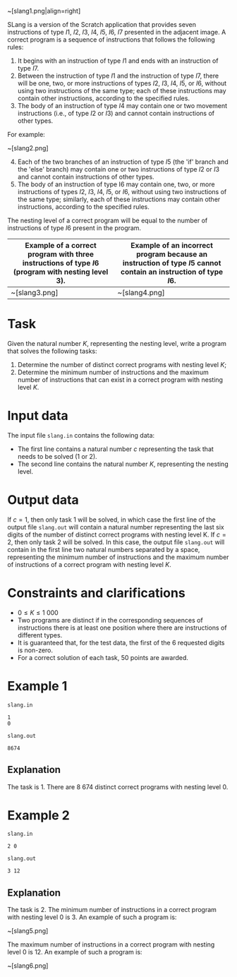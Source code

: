 ~[slang1.png|align=right]

SLang is a version of the Scratch application that provides seven instructions of type $I1$, $I2$, $I3$, $I4$, $I5$, $I6$, $I7$ presented in the adjacent image. A correct program is a sequence of instructions that follows the following rules:

1. It begins with an instruction of type $I1$ and ends with an instruction of type $I7$.
2. Between the instruction of type $I1$ and the instruction of type $I7$, there will be one, two, or more instructions of types $I2$, $I3$, $I4$, $I5$, or $I6$, without using two instructions of the same type; each of these instructions may contain other instructions, according to the specified rules.
3. The body of an instruction of type $I4$ may contain one or two movement instructions (i.e., of type $I2$ or $I3$) and cannot contain instructions of other types.

For example:

~[slang2.png]

4. Each of the two branches of an instruction of type $I5$ (the 'if' branch and the 'else' branch) may contain one or two instructions of type $I2$ or $I3$ and cannot contain instructions of other types.
5. The body of an instruction of type I6 may contain one, two, or more instructions of types $I2$, $I3$, $I4$, $I5$, or $I6$, without using two instructions of the same type; similarly, each of these instructions may contain other instructions, according to the specified rules.

The nesting level of a correct program will be equal to the number of instructions of type $I6$ present in the program.

| Example of a correct program with three instructions of type $I6$ (program with nesting level $3$). | Example of an incorrect program because an instruction of type $I5$ cannot contain an instruction of type $I6$. |
| -- | -- |
| ~[slang3.png] | ~[slang4.png] |

# Task

Given the natural number $K$, representing the nesting level, write a program that solves the following tasks:
1. Determine the number of distinct correct programs with nesting level $K$;
2. Determine the minimum number of instructions and the maximum number of instructions that can exist in a correct program with nesting level $K$.

# Input data

The input file `slang.in` contains the following data:
- The first line contains a natural number $c$ representing the task that needs to be solved ($1$ or $2$).
- The second line contains the natural number $K$, representing the nesting level.

# Output data

If $c=1$, then only task $1$ will be solved, in which case the first line of the output file `slang.out` will contain a natural number representing the last six digits of the number of distinct correct programs with nesting level K.
If $c=2$, then only task $2$ will be solved. In this case, the output file `slang.out` will contain in the first line two natural numbers separated by a space, representing the minimum number of instructions and the maximum number of instructions of a correct program with nesting level $K$.

# Constraints and clarifications

- $0 \leq K \leq 1\ 000$
- Two programs are distinct if in the corresponding sequences of instructions there is at least one position where there are instructions of different types.
- It is guaranteed that, for the test data, the first of the $6$ requested digits is non-zero.
- For a correct solution of each task, $50$ points are awarded.

# Example 1

`slang.in`
```
1
0
```

`slang.out`
```
8674
```

## Explanation

The task is $1$.
There are $8\ 674$ distinct correct programs with nesting level $0$.

# Example 2

`slang.in`
```
2 0
```

`slang.out`
```
3 12
```

## Explanation

The task is $2$.
The minimum number of instructions in a correct program with nesting level $0$ is $3$. An example of such a program is:

~[slang5.png]

The maximum number of instructions in a correct program with nesting level $0$ is $12$. An example of such a program is:

~[slang6.png]